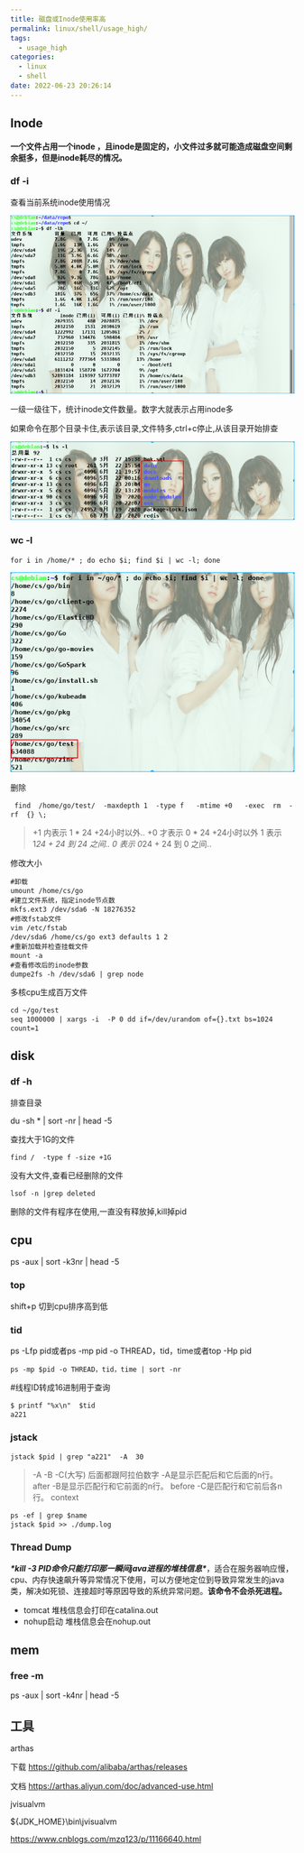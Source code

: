 ```yaml
---
title: 磁盘或Inode使用率高
permalink: linux/shell/usage_high/
tags:
  - usage_high
categories:
  - linux
  - shell
date: 2022-06-23 20:26:14
---
```




## Inode

**一个文件占用一个inode ，且inode是固定的，小文件过多就可能造成磁盘空间剩余挺多，但是inode耗尽的情况。**

### df -i

查看当前系统inode使用情况



![](/pics/inode-1-2848.png)

一级一级往下，统计inode文件数量。数字大就表示占用inode多

<!--more-->

如果命令在那个目录卡住,表示该目录,文件特多,ctrl+c停止,从该目录开始排查

![](/pics/inode-3-4837.png)



### wc  -l 

```
for i in /home/* ; do echo $i; find $i | wc -l; done
```

![](/pics/inode-2-4723.png)

删除

```
 find  /home/go/test/  -maxdepth 1  -type f   -mtime +0   -exec  rm  -rf  {} \;
```

>+1 内表示 1 * 24 +24小时以外..
>+0 才表示 0 * 24 +24小时以外
>1 表示 1*24 + 24 到 24 之间..
>0 表示 0*24 + 24 到 0 之间..



修改大小

```
#卸载
umount /home/cs/go 
#建立文件系统，指定inode节点数 
mkfs.ext3 /dev/sda6 -N 18276352 
#修改fstab文件 
vim /etc/fstab 
/dev/sda6 /home/cs/go ext3 defaults 1 2 
#重新加载并检查挂载文件 
mount -a 
#查看修改后的inode参数 
dumpe2fs -h /dev/sda6 | grep node

```





多核cpu生成百万文件

```
cd ~/go/test
seq 1000000 | xargs -i  -P 0 dd if=/dev/urandom of={}.txt bs=1024 count=1
```



## disk

### df  -h

排查目录

du -sh * | sort  -nr | head -5



查找大于1G的文件

```console-bash
find /  -type f -size +1G
```



 没有大文件,查看已经删除的文件

```
lsof -n |grep deleted
```

删除的文件有程序在使用,一直没有释放掉,kill掉pid



## cpu

ps -aux | sort -k3nr | head -5



### top  

 shift+p    切到cpu排序高到低

### tid

ps -Lfp pid或者ps -mp pid -o THREAD，tid，time或者top -Hp pid

```
ps -mp $pid -o THREAD，tid，time | sort -nr
```



#线程ID转成16进制用于查询

```
$ printf "%x\n"  $tid
a221
```

### jstack

```
jstack $pid | grep "a221"  -A  30
```

> -A  -B -C(大写)  后面都跟阿拉伯数字 
>-A是显示匹配后和它后面的n行。after 
>-B是显示匹配行和它前面的n行。 before
>-C是匹配行和它前后各n行。 context



```
ps -ef | grep $name
jstack $pid >> ./dump.log
```



### Thread Dump

***\*kill -3 PID命令只能打印那一瞬间java进程的堆栈信息\****，适合在服务器响应慢，cpu、内存快速飙升等异常情况下使用，可以方便地定位到导致异常发生的java类，解决如死锁、连接超时等原因导致的系统异常问题。**该命令不会杀死进程。**

- tomcat  堆栈信息会打印在catalina.out
- nohup启动 堆栈信息会在nohup.out



## mem



### free -m



ps -aux | sort -k4nr | head -5





## 工具

arthas  

下载 https://github.com/alibaba/arthas/releases

文档 https://arthas.aliyun.com/doc/advanced-use.html



jvisualvm

${JDK_HOME}\bin\jvisualvm

https://www.cnblogs.com/mzq123/p/11166640.html